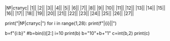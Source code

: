   |№|статус|
  |1||
  |2||
  |3||
  |4||
  |5||
  |6||
  |7||
  |8||
  |9||
  |10||
|11||
|12||
|13||
|14||
|15||
|16||
|17||
|18||
|19||
|20||
|21||
|22||
|23||
|24||
|25||
|26||
|27||

print("|№|статус|")
for i in range(1,28):
  print(f"|{i}||")
  

b=f"{i:b}"
#b=bin(i)[2:]
i=10
print(b)
b="10"+b+"1"
c=int(b,2)
print(c)
